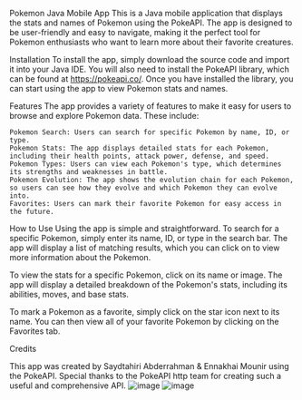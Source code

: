 Pokemon Java Mobile App
This is a Java mobile application that displays the stats and names of Pokemon using the PokeAPI. The app is designed to be user-friendly and easy to navigate, making it the perfect tool for Pokemon enthusiasts who want to learn more about their favorite creatures.

Installation
To install the app, simply download the source code and import it into your Java IDE. You will also need to install the PokeAPI library, which can be found at https://pokeapi.co/. Once you have installed the library, you can start using the app to view Pokemon stats and names.

Features
The app provides a variety of features to make it easy for users to browse and explore Pokemon data. These include:

    Pokemon Search: Users can search for specific Pokemon by name, ID, or type.
    Pokemon Stats: The app displays detailed stats for each Pokemon, including their health points, attack power, defense, and speed.
    Pokemon Types: Users can view each Pokemon's type, which determines its strengths and weaknesses in battle.
    Pokemon Evolution: The app shows the evolution chain for each Pokemon, so users can see how they evolve and which Pokemon they can evolve into.
    Favorites: Users can mark their favorite Pokemon for easy access in the future.
 How to Use
 Using the app is simple and straightforward. To search for a specific Pokemon, simply enter its name, ID, or type in the search bar. The app will display a list of       matching results, which you can click on to view more information about the Pokemon.

To view the stats for a specific Pokemon, click on its name or image. The app will display a detailed breakdown of the Pokemon's stats, including its abilities, moves, and base stats.

To mark a Pokemon as a favorite, simply click on the star icon next to its name. You can then view all of your favorite Pokemon by clicking on the Favorites tab.

Credits

This app was created by Saydtahiri Abderrahman & Ennakhai Mounir using the PokeAPI. Special thanks to the PokeAPI http team for creating such a useful and comprehensive API.
![image](https://user-images.githubusercontent.com/118965849/231721462-8cb0db5b-eb68-4018-acdd-6904bf5c2fb5.png)
![image](https://user-images.githubusercontent.com/118965849/231721616-6ac871f9-4732-4e12-8ad1-b9df70af5d6d.png)
